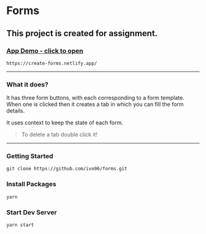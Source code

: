 # Forms

## This project is created for assignment.

### [App Demo - click to open](https://create-forms.netlify.app/)
    https://create-forms.netlify.app/

---
### What it does?
It has three form buttons, with each corresponding to a form template. When one is clicked then it creates a tab in which you can fill the form details.

It uses context to keep the state of each form.

> To delete a tab double click it!

---
### Getting Started

    git clone https://github.com/ivo96/forms.git

### Install Packages

    yarn
    
### Start Dev Server

    yarn start    


